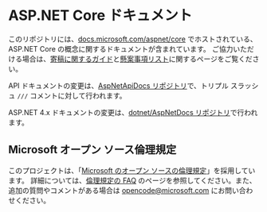 # <a name="aspnet-core-docs"></a>ASP.NET Core ドキュメント

このリポジトリには、[docs.microsoft.com/aspnet/core](https://docs.microsoft.com/aspnet/core) でホストされている、ASP.NET Core の概念に関するドキュメントが含まれています。 ご協力いただける場合は、[寄稿に関するガイド](CONTRIBUTING.md)と[懸案事項リスト](https://github.com/dotnet/AspNetCore.Docs/issues)に関するページをご覧ください。

API ドキュメントの変更は、[AspNetApiDocs リポジトリ](https://github.com/dotnet/AspNetApiDocs)で、トリプル スラッシュ `///` コメントに対して行われます。

ASP.NET 4.x ドキュメントの変更は、[dotnet/AspNetDocs リポジトリ](https://github.com/dotnet/AspNetDocs)で行われます。

## <a name="microsoft-open-source-code-of-conduct"></a>Microsoft オープン ソース倫理規定

このプロジェクトは、「[Microsoft のオープン ソースの倫理規定](https://opensource.microsoft.com/codeofconduct/)」を採用しています。
詳細については、[倫理規定の FAQ](https://opensource.microsoft.com/codeofconduct/faq/) のページを参照してください。また、追加の質問やコメントがある場合は [opencode@microsoft.com](mailto:opencode@microsoft.com) にお問い合わせください。